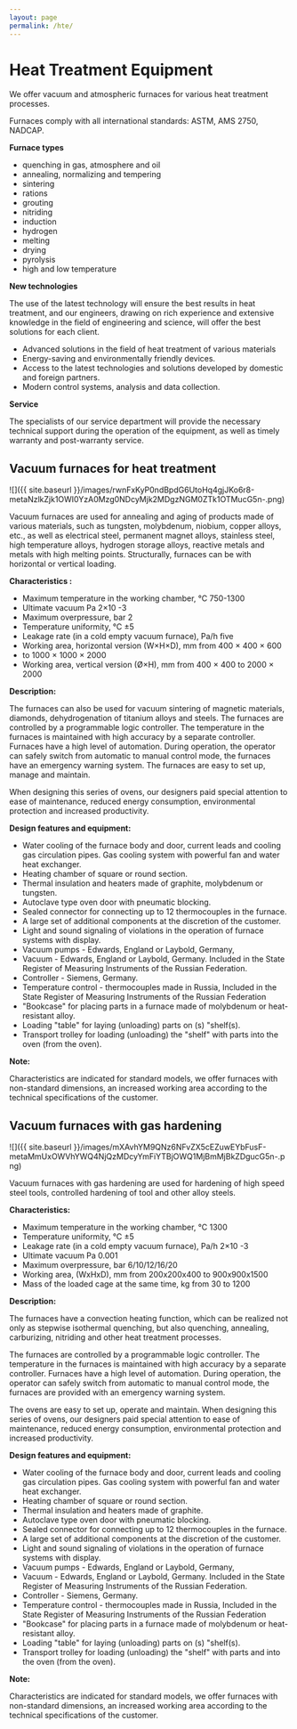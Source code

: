 ```yaml
---
layout: page
permalink: /hte/
---
```


# Heat Treatment Equipment



We offer vacuum and atmospheric furnaces for various heat treatment processes.

Furnaces comply with all international standards: ASTM, AMS 2750, NADCAP.

**Furnace types**

- quenching in gas, atmosphere and oil
- annealing, normalizing and tempering
- sintering
- rations
- grouting
- nitriding
- induction
- hydrogen
- melting
- drying
- pyrolysis
- high and low temperature

**New technologies**

The use of the latest technology will ensure the best results in heat treatment, and our engineers, drawing on rich experience and extensive knowledge in the field of engineering and science, will offer the best solutions for each client.

- Advanced solutions in the field of heat treatment of various materials
- Energy-saving and environmentally friendly devices.
- Access to the latest technologies and solutions developed by domestic and foreign partners.
- Modern control systems, analysis and data collection.

**Service**

The specialists of our service department will provide the necessary technical support during the operation of the equipment, as well as timely warranty and post-warranty service.

<div class="block" markdown="1">

## Vacuum furnaces for heat treatment

![]({{ site.baseurl }}/images/rwnFxKyP0ndBpdG6UtoHq4gjJKo6r8-metaNzlkZjk1OWI0YzA0Mzg0NDcyMjk2MDgzNGM0ZTk1OTMucG5n-.png)

Vacuum furnaces are used for annealing and aging of products made of various materials, such as tungsten, molybdenum, niobium, copper alloys, etc., as well as electrical steel, permanent magnet alloys, stainless steel, high temperature alloys, hydrogen storage alloys, reactive metals and metals with high melting points. Structurally, furnaces can be with horizontal or vertical loading.

**Characteristics :**
 
- Maximum temperature in the working chamber, °C 	 750-1300
- Ultimate vacuum Pa 	 2×10 -3   
- Maximum overpressure, bar 	 2
- Temperature uniformity, °C          	 ±5       
- Leakage rate (in a cold empty vacuum furnace), Pa/h       	 five        
- Working area, horizontal version (W×H×D), mm 	 from 400 × 400 × 600                 
- to 1000 × 1000 × 2000          
- Working area, vertical version (Ø×H), mm 	 from 400 × 400 to 2000 × 2000 

**Description:**

The furnaces can also be used for vacuum sintering of magnetic materials, diamonds, dehydrogenation of titanium alloys and steels. The furnaces are controlled by a programmable logic controller. The temperature in the furnaces is maintained with high accuracy by a separate controller. Furnaces have a high level of automation. During operation, the operator can safely switch from automatic to manual control mode, the furnaces have an emergency warning system. The furnaces are easy to set up, manage and maintain.

When designing this series of ovens, our designers paid special attention to ease of maintenance, reduced energy consumption, environmental protection and increased productivity.

**Design features and equipment:** 

- Water cooling of the furnace body and door, current leads and cooling gas circulation pipes. Gas cooling system with powerful fan and water heat exchanger.
- Heating chamber of square or round section.
- Thermal insulation and heaters made of graphite, molybdenum or tungsten.
- Autoclave type oven door with pneumatic blocking.
- Sealed connector for connecting up to 12 thermocouples in the furnace.
- A large set of additional components at the discretion of the customer.
- Light and sound signaling of violations in the operation of furnace systems with display.
- Vacuum pumps - Edwards, England or Laybold, Germany,
- Vacuum - Edwards, England or Laybold, Germany. Included in the State Register of Measuring Instruments of the Russian Federation.
- Controller - Siemens, Germany.
- Temperature control - thermocouples made in Russia, Included in the State Register of Measuring Instruments of the Russian Federation
- "Bookcase" for placing parts in a furnace made of molybdenum or heat-resistant alloy.
- Loading "table" for laying (unloading) parts on (s) "shelf(s).
- Transport trolley for loading (unloading) the "shelf" with parts into the oven (from the oven).

**Note:**

Characteristics are indicated for standard models, we offer furnaces with non-standard dimensions, an increased working area according to the technical specifications of the customer.

</div>
<div style="clear:both;"></div>
<div class="block" markdown="1">

## Vacuum furnaces with gas hardening

![]({{ site.baseurl }}/images/mXAvhYM9QNz6NFvZX5cEZuwEYbFusF-metaMmUxOWVhYWQ4NjQzMDcyYmFiYTBjOWQ1MjBmMjBkZDgucG5n-.png)

Vacuum furnaces with gas hardening are used for hardening of high speed steel tools, controlled hardening of tool and other alloy steels.

**Characteristics:**
  
- Maximum temperature in the working chamber, °C 	 1300 
- Temperature uniformity, °C 	  ±5
- Leakage rate (in a cold empty vacuum furnace), Pa/h 	  2×10 -3
- Ultimate vacuum Pa 	  0.001
- Maximum overpressure, bar 	  6/10/12/16/20
- Working area, (WxHxD), mm 	  from 200x200x400 to 900x900x1500
- Mass of the loaded cage at the same time, kg 	      from 30 to 1200


**Description:**

The furnaces have a convection heating function, which can be realized not only as stepwise isothermal quenching, but also quenching, annealing, carburizing, nitriding and other heat treatment processes.

The furnaces are controlled by a programmable logic controller. The temperature in the furnaces is maintained with high accuracy by a separate controller. Furnaces have a high level of automation. During operation, the operator can safely switch from automatic to manual control mode, the furnaces are provided with an emergency warning system.

The ovens are easy to set up, operate and maintain. When designing this series of ovens, our designers paid special attention to ease of maintenance, reduced energy consumption, environmental protection and increased productivity.

**Design features and equipment:**

- Water cooling of the furnace body and door, current leads and cooling gas circulation pipes. Gas cooling system with powerful fan and water heat exchanger.
- Heating chamber of square or round section.
- Thermal insulation and heaters made of graphite.
- Autoclave type oven door with pneumatic blocking.
- Sealed connector for connecting up to 12 thermocouples in the furnace.
- A large set of additional components at the discretion of the customer.
- Light and sound signaling of violations in the operation of furnace systems with display.
- Vacuum pumps - Edwards, England or Laybold, Germany,
- Vacuum - Edwards, England or Laybold, Germany. Included in the State Register of Measuring Instruments of the Russian Federation.
- Controller - Siemens, Germany.
- Temperature control - thermocouples made in Russia, Included in the State Register of Measuring Instruments of the Russian Federation
- "Bookcase" for placing parts in a furnace made of molybdenum or heat-resistant alloy.
- Loading "table" for laying (unloading) parts on (s) "shelf(s).
- Transport trolley for loading (unloading) the "shelf" with parts and into the oven (from the oven).

**Note:**

Characteristics are indicated for standard models, we offer furnaces with non-standard dimensions, an increased working area according to the technical specifications of the customer.

</div>
<div style="clear:both;"></div>